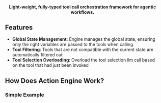 <div align= "center">
    <h4>Light-weight, fully-typed tool call orchestration framework for agentic workflows.</h4>
</div>

[//]: # ()
[//]: # (Install with pip:)

[//]: # (```shell)

[//]: # (  pip install action-engine)

[//]: # (```)

## Features
- **Global State Management**: Engine manages the global state, ensuring only the right variables are passed to the tools when calling
- **Tool Filtering**: Tools that are not compatible with the current state are automatically filtered out
- **Tool Selection Overloading**: Overload the tool selection llm call based on the tool that had just been invoked

## How Does Action Engine Work?


### Simple Example
```python

```
